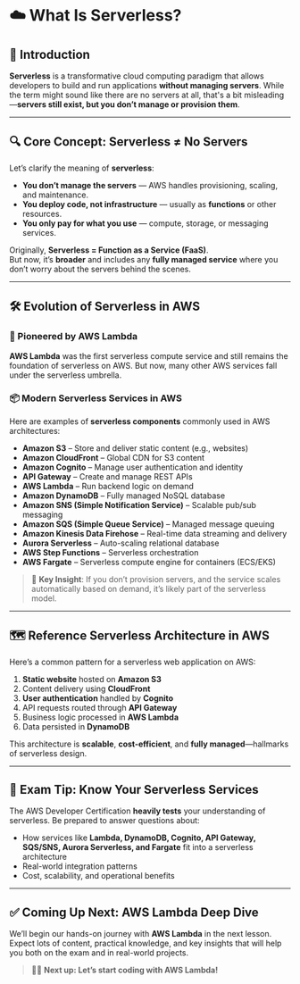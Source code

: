 # ☁️ What Is Serverless?

## 📘 Introduction

**Serverless** is a transformative cloud computing paradigm that allows developers to build and run applications **without managing servers**. While the term might sound like there are no servers at all, that's a bit misleading—**servers still exist, but you don’t manage or provision them**.

---

## 🔍 Core Concept: Serverless ≠ No Servers

Let’s clarify the meaning of **serverless**:

- **You don’t manage the servers** — AWS handles provisioning, scaling, and maintenance.
- **You deploy code, not infrastructure** — usually as **functions** or other resources.
- **You only pay for what you use** — compute, storage, or messaging services.

Originally, **Serverless = Function as a Service (FaaS)**.  
But now, it’s **broader** and includes any **fully managed service** where you don’t worry about the servers behind the scenes.

---

## 🛠️ Evolution of Serverless in AWS

### 🧪 Pioneered by AWS Lambda
**AWS Lambda** was the first serverless compute service and still remains the foundation of serverless on AWS. But now, many other AWS services fall under the serverless umbrella.

### 📦 Modern Serverless Services in AWS

Here are examples of **serverless components** commonly used in AWS architectures:

- **Amazon S3** – Store and deliver static content (e.g., websites)
- **Amazon CloudFront** – Global CDN for S3 content
- **Amazon Cognito** – Manage user authentication and identity
- **API Gateway** – Create and manage REST APIs
- **AWS Lambda** – Run backend logic on demand
- **Amazon DynamoDB** – Fully managed NoSQL database
- **Amazon SNS (Simple Notification Service)** – Scalable pub/sub messaging
- **Amazon SQS (Simple Queue Service)** – Managed message queuing
- **Amazon Kinesis Data Firehose** – Real-time data streaming and delivery
- **Aurora Serverless** – Auto-scaling relational database
- **AWS Step Functions** – Serverless orchestration
- **AWS Fargate** – Serverless compute engine for containers (ECS/EKS)

> 🧠 **Key Insight**: If you don’t provision servers, and the service scales automatically based on demand, it’s likely part of the serverless model.

---

## 🗺️ Reference Serverless Architecture in AWS

Here’s a common pattern for a serverless web application on AWS:

1. **Static website** hosted on **Amazon S3**
2. Content delivery using **CloudFront**
3. **User authentication** handled by **Cognito**
4. API requests routed through **API Gateway**
5. Business logic processed in **AWS Lambda**
6. Data persisted in **DynamoDB**

This architecture is **scalable**, **cost-efficient**, and **fully managed**—hallmarks of serverless design.

---

## 🎯 Exam Tip: Know Your Serverless Services

The AWS Developer Certification **heavily tests** your understanding of serverless. Be prepared to answer questions about:

- How services like **Lambda, DynamoDB, Cognito, API Gateway, SQS/SNS, Aurora Serverless, and Fargate** fit into a serverless architecture
- Real-world integration patterns
- Cost, scalability, and operational benefits

---

## ✅ Coming Up Next: AWS Lambda Deep Dive

We’ll begin our hands-on journey with **AWS Lambda** in the next lesson. Expect lots of content, practical knowledge, and key insights that will help you both on the exam and in real-world projects.

> 👨‍💻 **Next up: Let’s start coding with AWS Lambda!**
